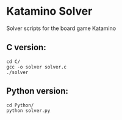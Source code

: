 # Katamino Solver

Solver scripts for the board game Katamino

## C version:
```
cd C/
gcc -o solver solver.c
./solver
```

## Python version:
```
cd Python/
python solver.py
```
